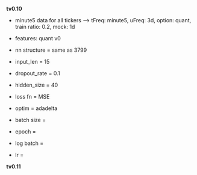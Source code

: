 __tv0.10__ <br>
- minute5 data for all tickers --> tFreq: minute5, uFreq: 3d, option: quant, train ratio: 0.2, mock: 1d 
- features: quant v0
- nn structure = same as 3799
  
- input_len = 15
- dropout_rate = 0.1
- hidden_size = 40
- loss fn = MSE
- optim = adadelta
  
- batch size =
- epoch =
- log batch =
- lr = 
  
__tv0.11__